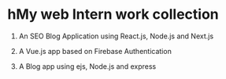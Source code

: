 # hMy web Intern work collection
1. An SEO Blog Application using React.js, Node.js and Next.js

2. A Vue.js app based on Firebase Authentication

3. A Blog app using ejs, Node.js and express
